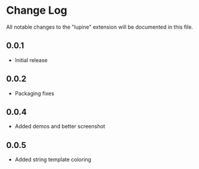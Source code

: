 # Change Log

All notable changes to the "lupine" extension will be documented in this file.

## 0.0.1

- Initial release

## 0.0.2

- Packaging fixes

## 0.0.4

- Added demos and better screenshot

## 0.0.5

- Added string template coloring